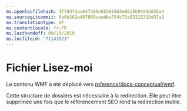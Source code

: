 ```yaml
---
ms.openlocfilehash: 3f78dfdac647a95e85501863e66d5b9491dd35a4
ms.sourcegitcommit: 0a6b562a497860caadba754c75a83215315d37a1
ms.translationtype: HT
ms.contentlocale: fr-FR
ms.lasthandoff: 09/19/2019
ms.locfileid: "71143523"
---
```

# <a name="readme"></a>Fichier Lisez-moi

Le contenu WMF a été déplacé vers [reference/docs-conceptual/wmf](https://github.com/MicrosoftDocs/PowerShell-Docs/tree/staging/reference/docs-conceptual/wmf).

Cette structure de dossiers est nécessaire à la redirection. Elle peut être supprimée une fois que le référencement SEO rend la redirection inutile.
